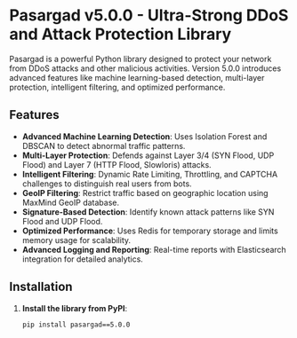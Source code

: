 # Pasargad v5.0.0 - Ultra-Strong DDoS and Attack Protection Library

Pasargad is a powerful Python library designed to protect your network from DDoS attacks and other malicious activities. Version 5.0.0 introduces advanced features like machine learning-based detection, multi-layer protection, intelligent filtering, and optimized performance.

## Features

- **Advanced Machine Learning Detection**: Uses Isolation Forest and DBSCAN to detect abnormal traffic patterns.
- **Multi-Layer Protection**: Defends against Layer 3/4 (SYN Flood, UDP Flood) and Layer 7 (HTTP Flood, Slowloris) attacks.
- **Intelligent Filtering**: Dynamic Rate Limiting, Throttling, and CAPTCHA challenges to distinguish real users from bots.
- **GeoIP Filtering**: Restrict traffic based on geographic location using MaxMind GeoIP database.
- **Signature-Based Detection**: Identify known attack patterns like SYN Flood and UDP Flood.
- **Optimized Performance**: Uses Redis for temporary storage and limits memory usage for scalability.
- **Advanced Logging and Reporting**: Real-time reports with Elasticsearch integration for detailed analytics.

## Installation

1. **Install the library from PyPI**:
   ```bash
   pip install pasargad==5.0.0